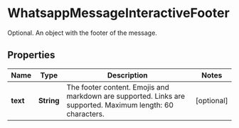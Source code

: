 

# WhatsappMessageInteractiveFooter

Optional. An object with the footer of the message.

## Properties

| Name | Type | Description | Notes |
|------------ | ------------- | ------------- | -------------|
|**text** | **String** | The footer content. Emojis and markdown are supported. Links are supported. Maximum length: 60 characters. |  [optional] |



